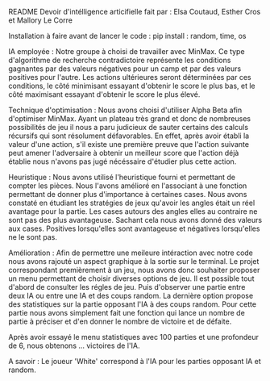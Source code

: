 README Devoir d'intélligence articifielle
fait par : Elsa Coutaud, Esther Cros et Mallory Le Corre

Installation à faire avant de lancer le code : 
pip install : random, time, os

IA employée : 
Notre groupe à choisi de travailler avec MinMax. Ce type d'algorithme de recherche contradictoire représente les conditions gagnantes par des valeurs négatives pour un camp et par des valeurs positives pour l'autre. Les actions ultérieures seront déterminées par ces conditions, le côté minimisant essayant d'obtenir le score le plus bas, et le côté maximisant essayant d'obtenir le score le plus élevé.

Technique d'optimisation : 
Nous avons choisi d'utiliser Alpha Beta afin d'optimiser MinMax. Ayant un plateau très grand et donc de nombreuses possibilités de jeu il nous a paru judicieux de sauter certains des calculs récursifs qui sont résolument défavorables. 
En effet, après avoir établi la valeur d'une action, s'il existe une première preuve que l'action suivante peut amener l'adversaire à obtenir un meilleur score que l'action déjà établie nous n'avons pas jugé nécéssaire d'étudier plus cette action.

Heuristique : 
Nous avons utilisé l'heuristique fourni et permettant de compter les pièces. Nous l'avons amélioré en l'associant à une fonction permettant de donner plus d'importance à certaines cases. Nous avons constaté en étudiant les stratégies de jeux qu'avoir les angles était un réel avantage pour la partie. Les cases autours des angles elles au contraire ne sont pas des plus avantageuse. Sachant cela nous avons donné des valeurs aux cases. Positives lorsqu'elles sont avantageuse et négatives lorsqu'elles ne le sont pas. 

Amélioration : 
Afin de permettre une meileure intéraction avec notre code nous avons rajouté un aspect graphique à la sortie sur le terminal.
Le projet correspondant premièrement à un jeu, nous avons donc souhaiter proposer un menu permettant de choisir diverses options de jeu. 
Il est possible tout d'abord de consulter les régles de jeu. Puis d'observer une partie entre deux IA ou entre une IA et des coups random.
La dernière option propose des statistiques sur la partie opposant l'IA à des coups random. Pour cette partie nous avons simplement fait une fonction qui lance un nombre de partie à préciser et d'en donner le nombre de victoire et de défaite. 

Après avoir essayé le menu statistiques avec 100 parties et une profondeur de 6, nous obtenons ... victoires de l'IA. 

A savoir : Le joueur 'White' correspond à l'IA pour les parties opposant IA et random. 
